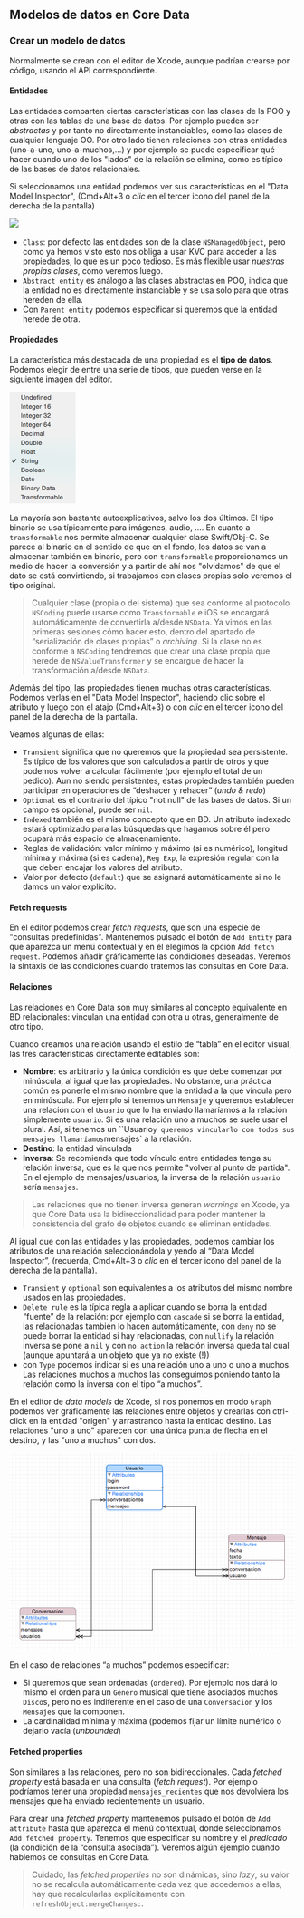## Modelos de datos en Core Data

### Crear un modelo de datos

Normalmente se crean con el editor de Xcode, aunque podrían crearse por código, usando el API correspondiente.

#### Entidades

Las entidades comparten ciertas características con las clases de la POO y otras con las tablas de una base de datos. Por ejemplo pueden ser *abstractas* y por tanto no directamente instanciables, como las clases de cualquier lenguaje OO.  Por otro lado tienen relaciones con otras entidades (uno-a-uno, uno-a-muchos,...) y por ejemplo se puede especificar qué hacer cuando uno de los "lados" de la relación se elimina, como es típico de las bases de datos relacionales.

Si seleccionamos una entidad podemos ver sus características en el "Data Model Inspector", (Cmd+Alt+3 o *clic* en el tercer icono del panel de la derecha de la pantalla)

![](img/data_model_inspector_icon.png)

- `Class`: por defecto las entidades son de la clase `NSManagedObject`, pero como ya hemos visto esto nos obliga a usar KVC para acceder a las propiedades, lo que es un poco tedioso. Es más flexible usar *nuestras propias clases*, como veremos luego.
- `Abstract entity` es análogo a las clases abstractas en POO, indica que la entidad no es directamente instanciable y se usa solo para que otras hereden de ella.
- Con `Parent entity` podemos especificar si queremos que la entidad herede de otra.

#### Propiedades

La característica más destacada de una propiedad es el **tipo de datos**. Podemos elegir de entre una serie de tipos, que pueden verse en la siguiente imagen del editor. 

![](img/tipos_propiedades.png)

La mayoría son bastante autoexplicativos, salvo los dos últimos. El tipo binario se usa típicamente para imágenes, audio, .... En cuanto a `transformable` nos permite almacenar cualquier clase Swift/Obj-C. Se parece al binario en el sentido de que en el fondo, los datos se van a almacenar también en binario, pero con `transformable` proporcionamos un medio de hacer la conversión y a partir de ahí nos "olvidamos" de que el dato se está convirtiendo, si trabajamos con clases propias solo veremos el tipo original.

> Cualquier clase (propia o del sistema) que sea conforme al protocolo `NSCoding` puede usarse como `Transformable` e iOS se encargará automáticamente de convertirla a/desde `NSData`. Ya vimos en las primeras sesiones cómo hacer esto, dentro del apartado de “serialización de clases propias” o *archiving*. Si la clase no es conforme a `NSCoding` tendremos que crear una clase propia que herede de `NSValueTransformer` y se encargue de hacer la transformación a/desde `NSData`.

Además del tipo, las propiedades tienen muchas otras características. Podemos verlas en el "Data Model Inspector", haciendo clic sobre el atributo y luego con el atajo (Cmd+Alt+3) o con *clic* en el tercer icono del panel de la derecha de la pantalla.

Veamos algunas de ellas:

- `Transient` significa que no queremos que la propiedad sea persistente. Es típico de los valores que son calculados a partir de otros y que podemos volver a calcular fácilmente (por ejemplo el total de un pedido). Aun no siendo persistentes, estas propiedades también pueden participar en operaciones de “deshacer y rehacer” (*undo & redo*)
- `Optional` es el contrario del típico "not null" de las bases de datos. Si un campo es opcional, puede ser `nil`. 
- `Indexed` también es el mismo concepto que en BD. Un atributo indexado estará optimizado para las búsquedas que hagamos sobre él pero ocupará más espacio de almacenamiento.
- Reglas de validación: valor mínimo y máximo (si es numérico), longitud mínima y máxima (si es cadena), `Reg Exp`, la expresión regular con la que deben encajar los valores del atributo.
- Valor por defecto (`default`) que se asignará automáticamente si no le damos un valor explícito.

#### Fetch requests

En el editor podemos crear *fetch requests*, que son una especie de "consultas predefinidas". Mantenemos pulsado el botón de `Add Entity` para que aparezca un menú contextual y en él elegimos la opción `Add fetch request`. Podemos añadir gráficamente las condiciones deseadas. Veremos la sintaxis de las condiciones cuando tratemos las consultas en Core Data.


#### Relaciones

Las relaciones en Core Data son muy similares al concepto equivalente en BD relacionales: vinculan una entidad con otra u otras, generalmente de otro tipo.

Cuando creamos una relación usando el estilo de “tabla” en el editor visual, las tres características directamente editables son:

- **Nombre**: es arbitrario y la única condición es que debe comenzar por minúscula, al igual que las propiedades. No obstante, una práctica común es ponerle el mismo nombre que la entidad a la que vincula pero en minúscula. Por ejemplo si tenemos un `Mensaje` y queremos establecer una relación con el `Usuario` que lo ha enviado llamaríamos a la relación simplemente `usuario`. Si es una relación uno a muchos se suele usar el plural. Así, si tenemos un ``Usuario` y queremos vincularlo con todos sus mensajes llamaríamos `mensajes` a la relación.
- **Destino**: la entidad vinculada
- **Inversa**: Se recomienda que todo vínculo entre entidades tenga su relación inversa, que es la que nos permite "volver al punto de partida". En el ejemplo de mensajes/usuarios, la inversa de la relación `usuario` sería `mensajes`.

> Las relaciones que no tienen inversa generan *warnings* en Xcode, ya que Core Data usa la bidireccionalidad para poder mantener la consistencia del grafo de objetos cuando se eliminan entidades.

Al igual que con las entidades y las propiedades, podemos cambiar los atributos de una relación seleccionándola y yendo al “Data Model Inspector”, (recuerda, Cmd+Alt+3 o *clic* en el tercer icono del panel de la derecha de la pantalla).

- `Transient` y `optional` son equivalentes a los atributos del mismo nombre usados en las propiedades.
- `Delete rule` es la típica regla a aplicar cuando se borra la entidad “fuente” de la relación: por ejemplo con `cascade` si se borra la entidad, las relacionadas también lo hacen automáticamente, con `deny` no se puede borrar la entidad si hay relacionadas, con `nullify` la relación inversa se pone a `nil` y con `no action` la relación inversa queda tal cual (aunque apuntará a un objeto que ya no existe (!))
- con `Type` podemos indicar si es una relación uno a uno o uno a muchos. Las relaciones muchos a muchos las conseguimos poniendo tanto la relación como la inversa con el tipo “a muchos”.

En el editor de *data models* de Xcode, si nos ponemos en modo `Graph` podemos ver gráficamente las relaciones entre objetos y crearlas con ctrl-click en la entidad "origen" y arrastrando hasta la entidad destino. Las relaciones "uno a uno" aparecen con una única punta de flecha en el destino, y las "uno a muchos" con dos.

![](img/datamodel.png)

En el caso de relaciones “a muchos” podemos especificar: 

- Si queremos que sean ordenadas (`ordered`). Por ejemplo nos dará lo mismo el orden para un `Género` musical que tiene asociados muchos `Disco`s, pero no es indiferente en el caso de una `Conversacion` y los `Mensaje`s que la componen.
- La cardinalidad mínima y máxima (podemos fijar un límite numérico o dejarlo vacía (*unbounded*)

#### Fetched properties

Son similares a las relaciones, pero no son bidireccionales. Cada *fetched property* está basada en una consulta (*fetch request*). Por ejemplo podríamos tener una propiedad `mensajes_recientes` que nos devolviera los mensajes que ha enviado recientemente un usuario.

Para crear una *fetched property* mantenemos pulsado el botón de `Add attribute` hasta que aparezca el menú contextual, donde seleccionamos `Add fetched property`. Tenemos que especificar su nombre y el *predicado* (la condición de la “consulta asociada”). Veremos algún ejemplo cuando hablemos de consultas en Core Data. 

> Cuidado, las *fetched properties* no son dinámicas, sino *lazy*, su valor no se recalcula automáticamente cada vez que accedemos a ellas, hay que recalcularlas explícitamente con `refreshObject:mergeChanges:`.






